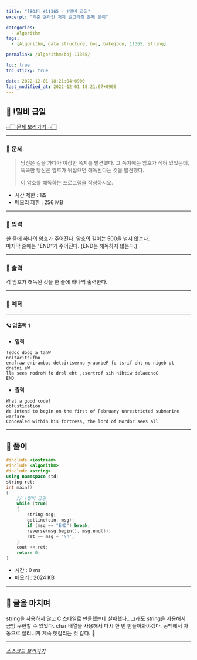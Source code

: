 ```yaml
---
title: "[BOJ] #11365 - !밀비 급일"
excerpt: "백준 온라인 저지 알고리즘 문제 풀이"

categories:
  - Algorithm
tags:
  - [Algorithm, data structure, boj, bakejoon, 11365, string]

permalink: /algorithm/boj-11365/

toc: true
toc_sticky: true

date: 2022-12-01 18:21:04+0900
last_modified_at: 2022-12-01 18:21:07+0900
---
```

 
## 👻 !밀비 급일
[👉🏻 문제 보러가기 👈🏻](https://acmicpc.net/problem/11365)

***

### 🌱 문제
> 당신은 길을 가다가 이상한 쪽지를 발견했다. 그 쪽지에는 암호가 적혀 있었는데, 똑똑한 당신은 암호가 뒤집으면 해독된다는 것을 발견했다.   
> 
> 이 암호를 해독하는 프로그램을 작성하시오.

- 시간 제한 : 1초
- 메모리 제한 : 256 MB

***

### 🌱 입력
한 줄에 하나의 암호가 주어진다. 암호의 길이는 500을 넘지 않는다.   
마지막 줄에는 "END"가 주어진다. (END는 해독하지 않는다.)

***

### 🌱 출력
각 암호가 해독된 것을 한 줄에 하나씩 출력한다.

***

### 🌱 예제

***

#### 🪐 입출력 1
- **입력**   
```
!edoc doog a tahW
noitacitsufbo
erafraw enirambus detcirtsernu yraurbeF fo tsrif eht no nigeb ot dnetni eW
lla sees rodroM fo drol eht ,ssertrof sih nihtiw delaecnoC
END
```

- **출력**   
```
What a good code!
obfustication
We intend to begin on the first of February unrestricted submarine warfare
Concealed within his fortress, the lord of Mordor sees all
```

***

## 👻 풀이

```c++
#include <iostream>
#include <algorithm>
#include <string>
using namespace std;
string ret;
int main()
{
    // !밀비 급일
    while (true)
    {
        string msg;
        getline(cin, msg);
        if (msg == "END") break;
        reverse(msg.begin(), msg.end());
        ret += msg + '\n';
    }
    cout << ret;
    return 0;
}
```

- 시간 : 0 ms
- 메모리 : 2024 KB

***

## 👻 글을 마치며
string을 사용하지 않고 C 스타일로 만들랬는데 실패했다.. 그래도 string을 사용해서 금방 구현할 수 있었다. char 배열을 사용해서 다시 한 번 만들어봐야겠다. 공백에서 자동으로 잘리니까 계속 헷갈리는 것 같다. 🥲

***

_[소스코드 보러가기](https://github.com/choi-dan-di/algorithms/blob/main/BOJ/string/11365.cpp)_